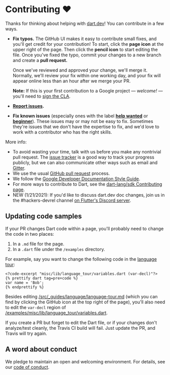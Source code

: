 # Contributing :heart:

Thanks for thinking about helping with [dart.dev][www]!
You can contribute in a few ways.

* **Fix typos.** The GitHub UI makes it easy to contribute small fixes, and
  you'll get credit for your contribution! To start, click the **page icon**
  at the upper right of the page. Then click the **pencil icon** to start
  editing the file. Once you've fixed the typo, commit your changes to a new
  branch and create a **pull request.**
  
  Once we've reviewed and approved your change, we'll merge it. Normally, we'll
  review your fix within one working day, and your fix will appear online less
  than an hour after we merge your PR.
  
  **Note:** If this is your first contribution to a Google project — _welcome!_
  — you'll need to [sign the CLA][].
  
* **[Report issues][].**

* **Fix known issues** (especially ones with the label **[help wanted][]** or
  **[beginner][]**). These issues may or may not be easy to fix. Sometimes
  they're issues that we don't have the expertise to fix, and we'd love to
  work with a contributor who has the right skills.
  
More info:

* To avoid wasting your time, talk with us before you make any nontrivial
  pull request. The [issue tracker][] is a good way to track your progress
  publicly, but we can also communicate other ways such as email and
  [Gitter][].
* We use the usual [GitHub pull request][] process.
* We follow the [Google Developer Documentation Style Guide][].
* For more ways to contribute to Dart, see the
  [dart-lang/sdk Contributing page][].
* NEW (1/21/2021): If you'd like to discuss dart.dev doc changes,
  join us in the #hackers-devrel channel
  [on Flutter's Discord server](https://github.com/flutter/flutter/wiki/Chat).

[beginner]: https://github.com/dart-lang/site-www/issues?utf8=%E2%9C%93&q=is%3Aissue%20is%3Aopen%20label%3A%22help%20wanted%22%20label%3Abeginner%20
[dart-lang/sdk Contributing page]: https://github.com/dart-lang/sdk/wiki/Contributing
[GitHub pull request]: https://help.github.com/articles/about-pull-requests/
[Gitter]: https://gitter.im/dart-lang/home
[Google Developer Documentation Style Guide]: https://developers.google.com/style/
[help wanted]: https://github.com/dart-lang/site-www/issues?utf8=%E2%9C%93&q=is%3Aopen%20is%3Aissue%20label%3A%22help%20wanted%22%20
[issue tracker]: https://github.com/dart-lang/site-www/issues
[Report issues]: https://github.com/dart-lang/site-www/issues/new
[sign the CLA]: https://developers.google.com/open-source/cla/individual
[www]: https://dart.dev

## Updating code samples

If your PR changes Dart code within a page, you'll probably need to change the code in two places:

1. In a `.md` file for the page.
2. In a `.dart` file under the `/examples` directory.

For example, say  you want to change the following code in the [language tour](https://dart.dev/guides/language/language-tour):

```
<?code-excerpt "misc/lib/language_tour/variables.dart (var-decl)"?>
{% prettify dart tag=pre+code %}
var name = 'Bob';
{% endprettify %}
```

Besides editing
[/src/_guides/language/language-tour.md](https://github.com/dart-lang/site-www/blob/master/src/_guides/language/language-tour.md)
(which you can find by clicking the GitHub icon at the top right of the page),
you'll also need to edit the `var-decl` region of
[/examples/misc/lib/language_tour/variables.dart](https://github.com/dart-lang/site-www/blob/master/examples/misc/lib/language_tour/variables.dart).

If you create a PR but forget to edit the Dart file,
or if your changes don't analyze/test cleanly,
the Travis CI build will fail.
Just update the PR, and Travis will try again.


## A word about conduct 

We pledge to maintain an open and welcoming environment.
For details, see our [code of conduct](https://dart.dev/code-of-conduct).
